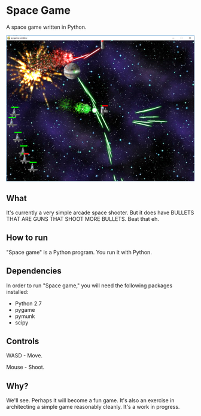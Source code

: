 Space Game
==========

A space game written in Python.

![A screenshot](screenshot.png?raw=true "Screenshot")

What
----

It's currently a very simple arcade space shooter. But it does have BULLETS THAT ARE GUNS THAT SHOOT MORE BULLETS. Beat that eh.

How to run
----------

"Space game" is a Python program. You run it with Python.

Dependencies
------------

In order to run "Space game," you will need the following packages installed:

* Python 2.7
* pygame
* pymunk
* scipy

Controls
--------

WASD - Move.

Mouse - Shoot.

Why?
----

We'll see. Perhaps it will become a fun game. It's also an exercise in architecting a simple game reasonably cleanly. It's a work in progress.
